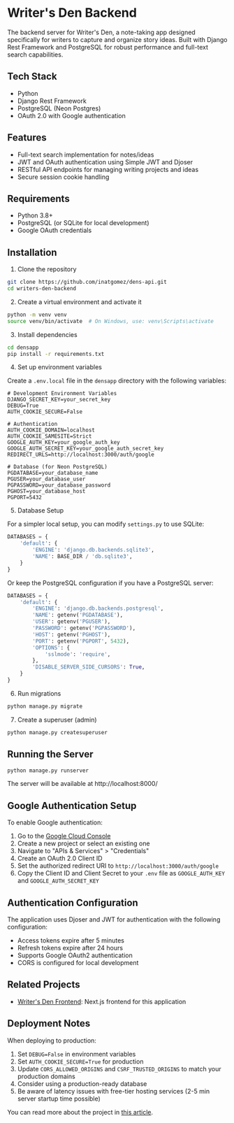 # Writer's Den Backend

The backend server for Writer's Den, a note-taking app designed specifically for writers to capture and organize story ideas. Built with Django Rest Framework and PostgreSQL for robust performance and full-text search capabilities.

## Tech Stack

- Python
- Django Rest Framework
- PostgreSQL (Neon Postgres)
- OAuth 2.0 with Google authentication

## Features

- Full-text search implementation for notes/ideas
- JWT and OAuth authentication using Simple JWT and Djoser
- RESTful API endpoints for managing writing projects and ideas
- Secure session cookie handling

## Requirements

- Python 3.8+
- PostgreSQL (or SQLite for local development)
- Google OAuth credentials

## Installation

1. Clone the repository

```bash
git clone https://github.com/inatgomez/dens-api.git
cd writers-den-backend
```

2. Create a virtual environment and activate it

```bash
python -m venv venv
source venv/bin/activate  # On Windows, use: venv\Scripts\activate
```

3. Install dependencies

```bash
cd densapp
pip install -r requirements.txt
```

4. Set up environment variables

Create a `.env.local` file in the `densapp` directory with the following variables:

```
# Development Environment Variables
DJANGO_SECRET_KEY=your_secret_key
DEBUG=True
AUTH_COOKIE_SECURE=False

# Authentication
AUTH_COOKIE_DOMAIN=localhost
AUTH_COOKIE_SAMESITE=Strict
GOOGLE_AUTH_KEY=your_google_auth_key
GOOGLE_AUTH_SECRET_KEY=your_google_auth_secret_key
REDIRECT_URLS=http://localhost:3000/auth/google

# Database (for Neon PostgreSQL)
PGDATABASE=your_database_name
PGUSER=your_database_user
PGPASSWORD=your_database_password
PGHOST=your_database_host
PGPORT=5432
```

5. Database Setup

For a simpler local setup, you can modify `settings.py` to use SQLite:

```python
DATABASES = {
    'default': {
        'ENGINE': 'django.db.backends.sqlite3',
        'NAME': BASE_DIR / 'db.sqlite3',
    }
}
```

Or keep the PostgreSQL configuration if you have a PostgreSQL server:

```python
DATABASES = {
    'default': {
        'ENGINE': 'django.db.backends.postgresql',
        'NAME': getenv('PGDATABASE'),
        'USER': getenv('PGUSER'),
        'PASSWORD': getenv('PGPASSWORD'),
        'HOST': getenv('PGHOST'),
        'PORT': getenv('PGPORT', 5432),
        'OPTIONS': {
            'sslmode': 'require',
        },
        'DISABLE_SERVER_SIDE_CURSORS': True,
    }
}
```

6. Run migrations

```bash
python manage.py migrate
```

7. Create a superuser (admin)

```bash
python manage.py createsuperuser
```

## Running the Server

```bash
python manage.py runserver
```

The server will be available at http://localhost:8000/

## Google Authentication Setup

To enable Google authentication:

1. Go to the [Google Cloud Console](https://console.cloud.google.com/)
2. Create a new project or select an existing one
3. Navigate to "APIs & Services" > "Credentials"
4. Create an OAuth 2.0 Client ID
5. Set the authorized redirect URI to `http://localhost:3000/auth/google`
6. Copy the Client ID and Client Secret to your `.env` file as `GOOGLE_AUTH_KEY` and `GOOGLE_AUTH_SECRET_KEY`

## Authentication Configuration

The application uses Djoser and JWT for authentication with the following configuration:

- Access tokens expire after 5 minutes
- Refresh tokens expire after 24 hours
- Supports Google OAuth2 authentication
- CORS is configured for local development

## Related Projects

- [Writer's Den Frontend](https://github.com/inatgomez/dens-front-end.git): Next.js frontend for this application

## Deployment Notes

When deploying to production:

1. Set `DEBUG=False` in environment variables
2. Set `AUTH_COOKIE_SECURE=True` for production
3. Update `CORS_ALLOWED_ORIGINS` and `CSRF_TRUSTED_ORIGINS` to match your production domains
4. Consider using a production-ready database
5. Be aware of latency issues with free-tier hosting services (2-5 min server startup time possible)

You can read more about the project in [this article](https://www.natgomez.com/projects/writers-den-project/).

